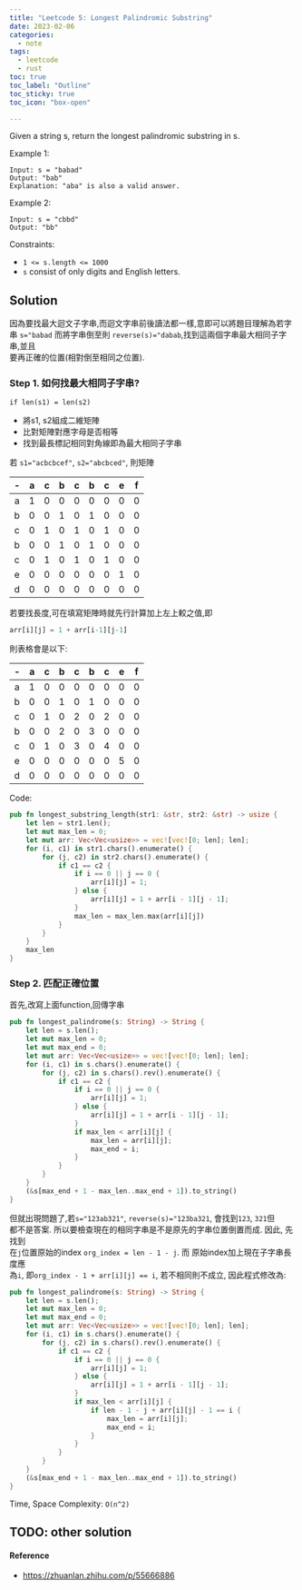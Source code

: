 ```yaml
---
title: "Leetcode 5: Longest Palindromic Substring"
date: 2023-02-06
categories:
  - note
tags:
  - leetcode
  - rust
toc: true
toc_label: "Outline"
toc_sticky: true
toc_icon: "box-open"

---
```


Given a string s, return the longest palindromic substring in s.

Example 1:

```
Input: s = "babad"
Output: "bab"
Explanation: "aba" is also a valid answer.
```

Example 2:

```
Input: s = "cbbd"
Output: "bb"
```

Constraints:
- `1 <= s.length <= 1000`
- `s` consist of only digits and English letters.

## Solution

因為要找最大迴文子字串,而迴文字串前後讀法都一樣,意即可以將題目理解為若字串
`s="babad` 而將字串倒至則 `reverse(s)="dabab`,找到這兩個字串最大相同子字串,並且\
要再正確的位置(相對倒至相同之位置).

### Step 1. 如何找最大相同子字串?

`if len(s1) = len(s2)`
- 將s1, s2組成二維矩陣
- 比對矩陣對應字母是否相等
- 找到最長標記相同對角線即為最大相同子字串

若 `s1="acbcbcef"`, `s2="abcbced"`, 則矩陣

|  -  |  a  |  c  |  b  |  c  |  b  |  c  |  e  |  f  |
| :-: | :-: | :-: | :-: | :-: | :-: | :-: | :-: | :-: |
|  a  |  1  |  0  |  0  |  0  |  0  |  0  |  0  |  0  |
|  b  |  0  |  0  |  1  |  0  |  1  |  0  |  0  |  0  |
|  c  |  0  |  1  |  0  |  1  |  0  |  1  |  0  |  0  |
|  b  |  0  |  0  |  1  |  0  |  1  |  0  |  0  |  0  |
|  c  |  0  |  1  |  0  |  1  |  0  |  1  |  0  |  0  |
|  e  |  0  |  0  |  0  |  0  |  0  |  0  |  1  |  0  |
|  d  |  0  |  0  |  0  |  0  |  0  |  0  |  0  |  0  |

若要找長度,可在填寫矩陣時就先行計算加上左上較之值,即

```rust
arr[i][j] = 1 + arr[i-1][j-1]
```

則表格會是以下:

|  -  |  a  |  c  |  b  |  c  |  b  |  c  |  e  |  f  |
| :-: | :-: | :-: | :-: | :-: | :-: | :-: | :-: | :-: |
|  a  |  1  |  0  |  0  |  0  |  0  |  0  |  0  |  0  |
|  b  |  0  |  0  |  1  |  0  |  1  |  0  |  0  |  0  |
|  c  |  0  |  1  |  0  |  2  |  0  |  2  |  0  |  0  |
|  b  |  0  |  0  |  2  |  0  |  3  |  0  |  0  |  0  |
|  c  |  0  |  1  |  0  |  3  |  0  |  4  |  0  |  0  |
|  e  |  0  |  0  |  0  |  0  |  0  |  0  |  5  |  0  |
|  d  |  0  |  0  |  0  |  0  |  0  |  0  |  0  |  0  |


Code:

```rust
pub fn longest_substring_length(str1: &str, str2: &str) -> usize {
    let len = str1.len();
    let mut max_len = 0;
    let mut arr: Vec<Vec<usize>> = vec![vec![0; len]; len];
    for (i, c1) in str1.chars().enumerate() {
        for (j, c2) in str2.chars().enumerate() {
            if c1 == c2 {
                if i == 0 || j == 0 {
                    arr[i][j] = 1;
                } else {
                    arr[i][j] = 1 + arr[i - 1][j - 1];
                }
                max_len = max_len.max(arr[i][j])
            }
        }
    }
    max_len
}
```

### Step 2. 匹配正確位置

首先,改寫上面function,回傳字串

```rust
pub fn longest_palindrome(s: String) -> String {
    let len = s.len();
    let mut max_len = 0;
    let mut max_end = 0;
    let mut arr: Vec<Vec<usize>> = vec![vec![0; len]; len];
    for (i, c1) in s.chars().enumerate() {
        for (j, c2) in s.chars().rev().enumerate() {
            if c1 == c2 {
                if i == 0 || j == 0 {
                    arr[i][j] = 1;
                } else {
                    arr[i][j] = 1 + arr[i - 1][j - 1];
                }
                if max_len < arr[i][j] {
                    max_len = arr[i][j];
                    max_end = i;
                }
            }
        }
    }
    (&s[max_end + 1 - max_len..max_end + 1]).to_string()
}
```

但就出現問題了,若`s="123ab321"`, `reverse(s)="123ba321`, 會找到`123`, `321`但\
都不是答案. 所以要檢查現在的相同字串是不是原先的字串位置倒置而成. 因此, 先找到\
在`j`位置原始的index `org_index = len - 1 - j`. 而 原始index加上現在子字串長度應\
為`i`, 即`org_index - 1 + arr[i][j] == i`, 若不相同則不成立, 因此程式修改為:

```rust
pub fn longest_palindrome(s: String) -> String {
    let len = s.len();
    let mut max_len = 0;
    let mut max_end = 0;
    let mut arr: Vec<Vec<usize>> = vec![vec![0; len]; len];
    for (i, c1) in s.chars().enumerate() {
        for (j, c2) in s.chars().rev().enumerate() {
            if c1 == c2 {
                if i == 0 || j == 0 {
                    arr[i][j] = 1;
                } else {
                    arr[i][j] = 1 + arr[i - 1][j - 1];
                }
                if max_len < arr[i][j] {
                    if len - 1 - j + arr[i][j] - 1 == i {
                        max_len = arr[i][j];
                        max_end = i;
                    }
                }
            }
        }
    }
    (&s[max_end + 1 - max_len..max_end + 1]).to_string()
}
```

Time, Space Complexity: `O(n^2)`

## TODO: other solution

#### Reference

- https://zhuanlan.zhihu.com/p/55666886
